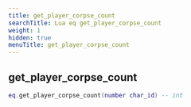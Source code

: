 ```yaml
---
title: get_player_corpse_count
searchTitle: Lua eq get_player_corpse_count
weight: 1
hidden: true
menuTitle: get_player_corpse_count
---
```

## get_player_corpse_count
```lua
eq.get_player_corpse_count(number char_id) -- int
```